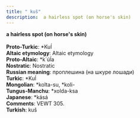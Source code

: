 ```yaml
---
title: " kuš"
description:  a hairless spot (on horse's skin)
---
```

<strong> a hairless spot (on horse's skin)</strong><br><br>
<strong>Proto-Turkic</strong>:  *Kuĺ<br>
<strong>Altaic etymology</strong>:  Altaic etymology<br>
<strong> Proto-Altaic</strong>:  *k`úĺa<br>
<strong>Nostratic</strong>:  Nostratic<br>
<strong>Russian meaning</strong>:  проплешина (на шкуре лошади)<br>
<strong>Turkic</strong>:  *Kuĺ<br>
<strong>Mongolian</strong>:  *kolta-su, *koli-<br>
<strong>Tungus-Manchu</strong>:  *xolda-ksa<br>
<strong>Japanese</strong>:  *kásá<br>
<strong>Comments</strong>:  VEWT 305.<br>
<strong>Turkish</strong>:  kuš<br>


